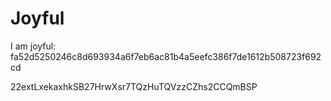 # Joyful

I am joyful: fa52d5250246c8d693934a6f7eb6ac81b4a5eefc386f7de1612b508723f692cd


22extLxekaxhkSB27HrwXsr7TQzHuTQVzzCZhs2CCQmBSP